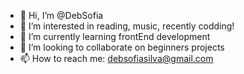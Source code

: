 - 👋 Hi, I’m @DebSofia
- 👀 I’m interested in reading, music, recently codding!
- 🌱 I’m currently learning frontEnd development
- 💞️ I’m looking to collaborate on beginners projects
- 📫 How to reach me: debsofiasilva@gmail.com

<!---
DebSofia/DebSofia is a ✨ special ✨ repository because its `README.md` (this file) appears on your GitHub profile.
You can click the Preview link to take a look at your changes.
--->
